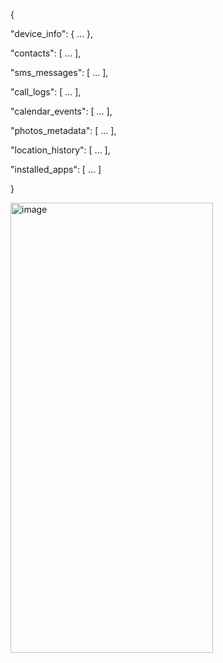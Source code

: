 {

  "device_info": { ... },
  
  "contacts": [ ... ],
  
  "sms_messages": [ ... ],
  
  "call_logs": [ ... ],
  
  "calendar_events": [ ... ],
  
  "photos_metadata": [ ... ],
  
  "location_history": [ ... ],
  
  "installed_apps": [ ... ]
  
}


<img width="324" height="720" alt="image" src="https://github.com/user-attachments/assets/ddecef19-4ed1-4965-9009-cdae04e92c0e" />

